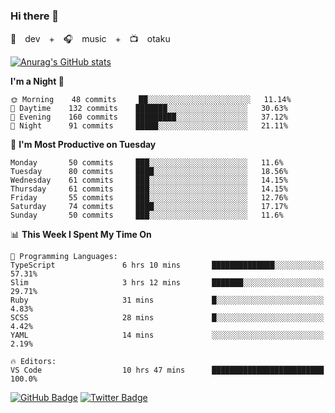 ### Hi there 👋

🚀　dev　+　🎧　music　+　📺　otaku


[![Anurag's GitHub stats](https://github-readme-stats.vercel.app/api?username=koheitasaka&count_private=true&show_icons=true&theme=monokai)](https://github.com/koheitasaka/github-readme-stats)

<!--START_SECTION:waka-->
**I'm a Night 🦉** 

```text
🌞 Morning    48 commits     ██░░░░░░░░░░░░░░░░░░░░░░░   11.14% 
🌆 Daytime    132 commits    ███████░░░░░░░░░░░░░░░░░░   30.63% 
🌃 Evening    160 commits    █████████░░░░░░░░░░░░░░░░   37.12% 
🌙 Night      91 commits     █████░░░░░░░░░░░░░░░░░░░░   21.11%

```
📅 **I'm Most Productive on Tuesday** 

```text
Monday       50 commits     ███░░░░░░░░░░░░░░░░░░░░░░   11.6% 
Tuesday      80 commits     ████░░░░░░░░░░░░░░░░░░░░░   18.56% 
Wednesday    61 commits     ███░░░░░░░░░░░░░░░░░░░░░░   14.15% 
Thursday     61 commits     ███░░░░░░░░░░░░░░░░░░░░░░   14.15% 
Friday       55 commits     ███░░░░░░░░░░░░░░░░░░░░░░   12.76% 
Saturday     74 commits     ████░░░░░░░░░░░░░░░░░░░░░   17.17% 
Sunday       50 commits     ███░░░░░░░░░░░░░░░░░░░░░░   11.6%

```


📊 **This Week I Spent My Time On** 

```text
💬 Programming Languages: 
TypeScript               6 hrs 10 mins       ██████████████░░░░░░░░░░░   57.31% 
Slim                     3 hrs 12 mins       ███████░░░░░░░░░░░░░░░░░░   29.71% 
Ruby                     31 mins             █░░░░░░░░░░░░░░░░░░░░░░░░   4.83% 
SCSS                     28 mins             █░░░░░░░░░░░░░░░░░░░░░░░░   4.42% 
YAML                     14 mins             ░░░░░░░░░░░░░░░░░░░░░░░░░   2.19%

🔥 Editors: 
VS Code                  10 hrs 47 mins      █████████████████████████   100.0%

```


<!--END_SECTION:waka-->

[![GitHub Badge](https://img.shields.io/badge/GitHub-100000?style=for-the-badge&logo=github&logoColor=white)](https://github.com/koheitasaka)
[![Twitter Badge](https://img.shields.io/badge/Twitter-1DA1F2?style=for-the-badge&logo=twitter&logoColor=white)](https://twitter.com/sleep_asleep_)

